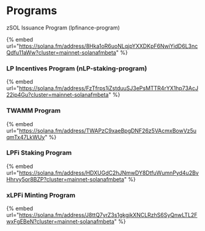 # Programs

zSOL Issuance Program (lpfinance-program)

{% embed url="https://solana.fm/address/8Hka1oR6uoNLqjpYXXDKpF6NwiYidD6L3ncQdfu11aWw?cluster=mainnet-solanafmbeta" %}

### LP Incentives Program (nLP-staking-program)

{% embed url="https://solana.fm/address/FzTfrps1jZstduuSJ3ePsMTTR4rYX1hp73AcJ22ip4Gu?cluster=mainnet-solanafmbeta" %}

### TWAMM Program

{% embed url="https://solana.fm/address/TWAPzC9xaeBpgDNF26z5VAcmxBowVz5uqmTx47LkWUy" %}

### LPFi Staking Program

{% embed url="https://solana.fm/address/HDXUGdC2hJNmwDY8DtfuWumnPyd4u2BvHhrvy5or8BZP?cluster=mainnet-solanafmbeta" %}

### xLPFi Minting Program

{% embed url="https://solana.fm/address/J8ttQ7yrZ3s1gkgjkXNCLRzhS6SyQnwLTL2FwxFgEBeN?cluster=mainnet-solanafmbeta" %}
